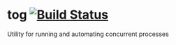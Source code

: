 # tog [![Build Status](https://travis-ci.com/jaredgorski/sym.svg?token=7hLupv5JrcFFuyR6Lkp7&branch=master)](https://travis-ci.com/jaredgorski/tog)
Utility for running and automating concurrent processes



